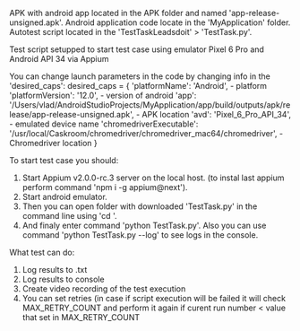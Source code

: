 APK with android app located in the APK folder and named 'app-release-unsigned.apk'.
Android application code locate in the 'MyApplication' folder.
Autotest script located in the 'TestTaskLeadsdoit' > 'TestTask.py'.

Test script setupped to start test case using emulator Pixel 6 Pro and Android API 34 via Appium

You can change launch parameters in the code by changing info in the 'desired_caps':
desired_caps = {
    'platformName': 'Android', - platform
    'platformVersion': '12.0', - version of android
    'app': '/Users/vlad/AndroidStudioProjects/MyApplication/app/build/outputs/apk/release/app-release-unsigned.apk', - APK location
    'avd': 'Pixel_6_Pro_API_34', - emulated device name
    'chromedriverExecutable': '/usr/local/Caskroom/chromedriver/chromedriver_mac64/chromedriver', - Chromedriver location
}


To start test case you should:
1. Start Appium v2.0.0-rc.3 server on the local host. (to instal last appium perform command 'npm i -g appium@next').
2. Start android emulator.
3. Then you can open folder with downloaded 'TestTask.py' in the command line using 'cd <way to folder with file>'.
4. And finaly enter command 'python TestTask.py'. Also you can use command 'python TestTask.py --log' to see logs in the console.


What test can do:
1. Log results to .txt
2. Log results to console
3. Create video recording of the test execution 
4. You can set retries (in case if script execution will be failed it will check MAX_RETRY_COUNT and perform it again if curent run number < value that set in MAX_RETRY_COUNT




